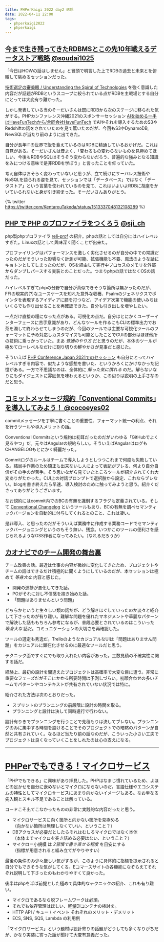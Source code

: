 ```yaml
---
title: PHPerKaigi 2022 day2 感想
date: 2022-04-11 22:00
tags:
  - phperkaigi2022
  - phperkaigi
---
```


## [今まで生き残ってきたRDBMSとこの先10年戦えるデータストア戦略](https://speakerdeck.com/soudai/database-now-and-in-the-past) [@soudai1025](https://twitter.com/soudai1025)

「今日はHOWの話はしません」と冒頭で明言した上でRDBの過去と未来とを俯瞰して眺めるセッションだった。

[技術選定の審美眼 / Understanding the Spiral of Technologies](https://speakerdeck.com/twada/understanding-the-spiral-of-technologies) を強く意識した内容だが話題がRDBというスコープに絞られている点がRDBを主戦場とする自分にとっては大変有り難かった。

しかし発表している当のそーだいさんは既にRDBから次のステージに移られた気がする。PHPカンファレンス沖縄2021のスポンサーセッション [AIを始める一手はHaveFunTechから/合同会社HaveFunTech](https://www.youtube.com/watch?v=kOhsJCW9YIE&t=13086s) でAIやそれを導入するためのS3やRedshiftの話をされていたのを見て驚いたのだが、今回もS3やDynamoDB, NewSQLが当たり前のように出てきた。

自分が長年ITの世界で飯を食えているのはRDBに精通しているおかげだ。これは自覚がある。そーだいさんは昔よく、「変わるもの変わらないものを見極めてほしい、今後もRDBやSQLはそうそう変わらないだろう、普遍的な強みとなる知識をみにつける意味で是非RDBを学ぼう」と言ったことを仰っていた。

考え自体はおそらく変わっていないと思うが、立て続けにサーバレス技術やNoSQLを語られる姿を見て、セッションでは「データベース」ではなく「データストア」という言葉を使われているのを見て、これはいよいよRDBに胡座をかいていられないと身が引き締まった。そーだいさんありがとう。

{% twitter https://twitter.com/KentarouTakeda/status/1513337048132108289 %}

## [PHP で PHP のプロファイラをつくろう](https://speakerdeck.com/sji/php-de-php-falsepurohuairawotukurou) [@sji_ch](https://twitter.com/sji_ch)

php製phpプロファイラ [reli-prof](https://github.com/reliforp/reli-prof) の紹介。phpの話としては自分にはハイレベルすぎた。Linuxの話として興味深く聞くことが出来た。

プロファイリングはパフォーマンスを激しく劣化させるのが自分の中での常識だったのだがそういった影響なく計測が可能、拡張機能も不要、魔法のような話にキョトンとしてしまったのだが、OSを経由して実行中プロセスのメモリを外部からダンプしパースする実装とのことだった。つまりphpの話ではなくOSの話だった。

ハイレベルすぎてphpの分野で自分が真似できそうな箇所は無かったのだが、FFIの現実的(?)なユースケースを知れた意外な収穫、Psalmのジェネリクスでポインタを表現するアイディアに膝を打つなど、アイデア次第で機能の使いみちはいくらでも作り出せることを再確認できた。自分も引き出しを増やしたい。

一点だけ直接の糧になった点がある。可視化の点だ。自分はとにかくユーザーインターフェースに苦手意識があり、どんなツールを作るにもCLIの標準出力でお茶を濁して終わらせてしまうのだが、今回のツールでは主要な可視化ツールのフォーマットに予め対応しカスタマイズも可能としたことでGUIの部分はほぼ他所の技術に乗っかっていた。まあ *普通のやり方* だと思うのだが、本体のツールが極めてローレベルなだけに割り切りの鮮やかさが見事だと感じた。

そういえば [PHP Conference Japan 2021でのセッション](https://www.slideshare.net/shinjiigarashi/php-8-v8-javascript) も自分にとってハイレベルすぎる内容で、似たような感想を書いた、というかろくにかけなかった記憶がある。一方で不思議なのは、全体的に *解った気に慣れる* のだ。解らないなりにもダイジェストに雰囲気を味わえるというか、この辺りは説明の上手さなのだと思う。

## [コミットメッセージ規約「Conventional Commits」を導入してみよう！ ](https://speakerdeck.com/cocoeyes02/lets-use-conventional-commits) [@cocoeyes02](https://twitter.com/cocoeyes02)

commitメッセージを丁寧に書くことの重要性、フォーマット統一の利点、それを行うツールや導入メリットの話。

Conventional Commitsという規約は初耳だったのだがいわゆる「GitHubでよく見るやつ」だ。元々はAngularの規約らしい。そういえばAngularはログもCHANGELOGもとにかく綺麗だった。

Commitログのルールはチームで導入しようとしつつこれまで何度も失敗している。結局手作業のため矯正も出来ないし人によって表記がブレる、何より自分自信がその手のが苦手。そう思いながら見ていたところツールが紹介されてくれ大変ありがたかった。CUI上の対話プロンプトで選択肢から設定、これならブレない。blogを書き終えたら早速、導入検討のために触ってみようと思う。紹介くださってありがとうございます。

なお規約にはcommit内でのBCの有無を識別するフラグも定義されている。そして [Conventional Changelog](https://github.com/conventional-changelog/conventional-changelog) というツールもあり、BCの有無を調べセマンティックバージョンを自動的に付与してくれるとのこと、これは凄い。

是非導入、と思ったのだがそういえば業務中に作成する業務コードでセマンティックバージョニングというのもそう無い、残念。いつかこのツールの便利さを感じられるようなOSS作者になってみたい。（なれるだろうか）


## [カオナビでのチーム開発の舞台裏](https://speakerdeck.com/sanogemaru/kaonabifalsetimukai-fa-falseli-ce)

チーム改善の話。最近は仕事の内容が微妙に変化してきたため、プロジェクトやチームの話はできるだけ積極的に聞くようにしているのだが、本セッションは極めて *等身大な* 内容と感じた。

* 開発の進捗が悪化してきた話。
* POがそれに対し不信感を抱き始めた話。
* 「問題はありませんという問題」

どちらかというと生々しい類の話だが、どう解きほぐしていったのか淡々と紹介して下さったのが有り難い。難解な問題を優れたマネジメントや華麗なパターンで解決した話ももちろん参考になるが、普段必要とされているのはこういった *等身大な* 話だ。コミュニケーションの大切さを再確認した。

ツールの選定も秀逸だ。TrelloのようなカジュアルなUIは「問題はありません問題」をカジュアルに顕在化させるのに最適なツールだと思う。

テクニック面ですぐにでも取り入れたい内容があった。工数見積の不確実性に関する話だ。

経験上、最初の設計を間違えたプロジェクトは高確率で大変な目に遭う。非常に重要なフェーズだがそこにかかる所要時間は予測しづらい。初顔合わせの多いチームでパターンやコンテキストが共有されていない状況では特に。

紹介された方法は次のとおりだった。

* スプリントのプランニングの前段階に設計の時間を取る。
* プランニングと設計は決して同時進行で行わない。

設計有りきでプランニングを行うことで見積もりは決してブレない。プランニングのみに集中する時間を設けることでそのプロジェクトでの暗黙のパターンが自然と共有されていく。なるほど当たり前の話なのだが、こういった小さい工夫でプロジェクトは良くなっていくことをしれたのは心の支えになる。

---

# [PHPerでもできる！マイクロサービス ](https://tech.quartetcom.co.jp/2022/04/11/phperkaigi-lets-build-microservices-in-php/)

「PHPでもできる」に興味があり拝見した。PHPはなまじ慣れているため、よほどの足かせを自分に嵌めないとマイクロにならないのだ。言語仕様やエコシステムの特性としてマイクロサービスにあまり向かないイメージもある。なお単なる先入観とスキル不足であることは解っている。

コードこそ出てこなかったものの非常に実践的な内容だったと思う。

* マイクロサービスに向く箇所と向かない箇所を見極める  
  （向かない箇所は無理しなくていい、ということ？）
* DBアクセスが必要だとしたらそれはむしろマイクロではなく本体  
  （本体までマイクロを突き詰める必要はない、ということ？）
* マイクロ＝小規模 は *2習慣で書き直せる程度* を目安にする  
  （指標が用意されると組み立てがやりやすい）

最後の条件のみ少々厳しい気がするが、このように具体的に指標を提示されると自分でもできそうな気がしてくる。Eコマースサイトの各機能になぞらえてそれぞれ説明して下さったのもわかりやすくて良かった。

後半はphpを半ば前提とした極めて具体的なテクニックの紹介、これも有り難い。

* マイクロであるなら脱フレームワークは必須。
* それでも依存管理はほしい、軽量DIコンテナの検討を。
* HTTP API / キュー / イベント それぞれのメリット・デメリット
* ECS, SNS, SQS, Lambda の利用例

「マイクロサービス」という題材は設計寄りの話題がどうしても多くなりがちだが、かなり実装に寄った話が聞けて大変有意義だった。
